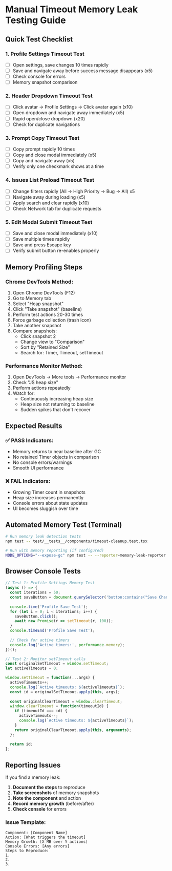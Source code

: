 # Manual Timeout Memory Leak Testing Guide

## Quick Test Checklist

### 1. Profile Settings Timeout Test
- [ ] Open settings, save changes 10 times rapidly
- [ ] Save and navigate away before success message disappears (x5)
- [ ] Check console for errors
- [ ] Memory snapshot comparison

### 2. Header Dropdown Timeout Test  
- [ ] Click avatar → Profile Settings → Click avatar again (x10)
- [ ] Open dropdown and navigate away immediately (x5)
- [ ] Rapid open/close dropdown (x20)
- [ ] Check for duplicate navigations

### 3. Prompt Copy Timeout Test
- [ ] Copy prompt rapidly 10 times
- [ ] Copy and close modal immediately (x5)
- [ ] Copy and navigate away (x5)
- [ ] Verify only one checkmark shows at a time

### 4. Issues List Preload Timeout Test
- [ ] Change filters rapidly (All → High Priority → Bug → All) x5
- [ ] Navigate away during loading (x5)
- [ ] Apply search and clear rapidly (x10)
- [ ] Check Network tab for duplicate requests

### 5. Edit Modal Submit Timeout Test
- [ ] Save and close modal immediately (x10)
- [ ] Save multiple times rapidly
- [ ] Save and press Escape key
- [ ] Verify submit button re-enables properly

## Memory Profiling Steps

### Chrome DevTools Method:
1. Open Chrome DevTools (F12)
2. Go to Memory tab
3. Select "Heap snapshot" 
4. Click "Take snapshot" (baseline)
5. Perform test actions 20-30 times
6. Force garbage collection (trash icon)
7. Take another snapshot
8. Compare snapshots:
   - Click snapshot 2
   - Change view to "Comparison"
   - Sort by "Retained Size"
   - Search for: Timer, Timeout, setTimeout

### Performance Monitor Method:
1. Open DevTools → More tools → Performance monitor
2. Check "JS heap size"
3. Perform actions repeatedly
4. Watch for:
   - Continuously increasing heap size
   - Heap size not returning to baseline
   - Sudden spikes that don't recover

## Expected Results

### ✅ PASS Indicators:
- Memory returns to near baseline after GC
- No retained Timer objects in comparison
- No console errors/warnings
- Smooth UI performance

### ❌ FAIL Indicators:
- Growing Timer count in snapshots
- Heap size increases permanently
- Console errors about state updates
- UI becomes sluggish over time

## Automated Memory Test (Terminal)

```bash
# Run memory leak detection tests
npm test -- test/__tests__/components/timeout-cleanup.test.tsx

# Run with memory reporting (if configured)
NODE_OPTIONS="--expose-gc" npm test -- --reporter=memory-leak-reporter
```

## Browser Console Tests

```javascript
// Test 1: Profile Settings Memory Test
(async () => {
  const iterations = 50;
  const saveButton = document.querySelector('button:contains("Save Changes")');
  
  console.time('Profile Save Test');
  for (let i = 0; i < iterations; i++) {
    saveButton.click();
    await new Promise(r => setTimeout(r, 100));
  }
  console.timeEnd('Profile Save Test');
  
  // Check for active timers
  console.log('Active timers:', performance.memory);
})();

// Test 2: Monitor setTimeout calls
const originalSetTimeout = window.setTimeout;
let activeTimeouts = 0;

window.setTimeout = function(...args) {
  activeTimeouts++;
  console.log(`Active timeouts: ${activeTimeouts}`);
  const id = originalSetTimeout.apply(this, args);
  
  const originalClearTimeout = window.clearTimeout;
  window.clearTimeout = function(timeoutId) {
    if (timeoutId === id) {
      activeTimeouts--;
      console.log(`Active timeouts: ${activeTimeouts}`);
    }
    return originalClearTimeout.apply(this, arguments);
  };
  
  return id;
};
```

## Reporting Issues

If you find a memory leak:

1. **Document the steps** to reproduce
2. **Take screenshots** of memory snapshots
3. **Note the component** and action
4. **Record memory growth** (before/after)
5. **Check console** for errors

### Issue Template:
```
Component: [Component Name]
Action: [What triggers the timeout]
Memory Growth: [X MB over Y actions]
Console Errors: [Any errors]
Steps to Reproduce:
1. 
2. 
3.
```